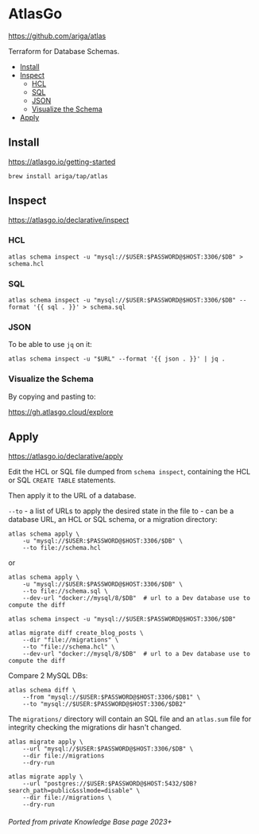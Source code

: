 # AtlasGo

https://github.com/ariga/atlas

Terraform for Database Schemas.

<!-- INDEX_START -->

- [Install](#install)
- [Inspect](#inspect)
  - [HCL](#hcl)
  - [SQL](#sql)
  - [JSON](#json)
  - [Visualize the Schema](#visualize-the-schema)
- [Apply](#apply)

<!-- INDEX_END -->

## Install

https://atlasgo.io/getting-started

```shell
brew install ariga/tap/atlas
```

## Inspect

https://atlasgo.io/declarative/inspect

### HCL

```shell
atlas schema inspect -u "mysql://$USER:$PASSWORD@$HOST:3306/$DB" > schema.hcl
```

### SQL

```shell
atlas schema inspect -u "mysql://$USER:$PASSWORD@$HOST:3306/$DB" --format '{{ sql . }}' > schema.sql
```

### JSON

To be able to use `jq` on it:

```shell
atlas schema inspect -u "$URL" --format '{{ json . }}' | jq .
```

### Visualize the Schema

By copying and pasting to:

https://gh.atlasgo.cloud/explore

## Apply

https://atlasgo.io/declarative/apply

Edit the HCL or SQL file dumped from `schema inspect`, containing the HCL or SQL `CREATE TABLE` statements.

Then apply it to the URL of a database.

`--to` - a list of URLs to apply the desired state in the file  to - can be a database URL, an HCL or SQL schema, or a migration directory:

```shell
atlas schema apply \
    -u "mysql://$USER:$PASSWORD@$HOST:3306/$DB" \
    --to file://schema.hcl
```

or

```shell
atlas schema apply \
    -u "mysql://$USER:$PASSWORD@$HOST:3306/$DB" \
    --to file://schema.sql \
    --dev-url "docker://mysql/8/$DB"  # url to a Dev database use to compute the diff
```

```shell
atlas schema inspect -u "mysql://$USER:$PASSWORD@$HOST:3306/$DB"
```

```shell
atlas migrate diff create_blog_posts \
    --dir "file://migrations" \
    --to "file://schema.hcl" \
    --dev-url "docker://mysql/8/$DB"  # url to a Dev database use to compute the diff
```

Compare 2 MySQL DBs:

```shell
atlas schema diff \
    --from "mysql://$USER:$PASSWORD@$HOST:3306/$DB1" \
    --to "mysql://$USER:$PASSWORD@$HOST:3306/$DB2"
```

The `migrations/` directory will contain an SQL file and an `atlas.sum` file for integrity checking the migrations dir hasn't changed.

```shell
atlas migrate apply \
    --url "mysql://$USER:$PASSWORD@$HOST:3306/$DB" \
    --dir file://migrations
    --dry-run
```

```shell
atlas migrate apply \
    --url "postgres://$USER:$PASSWORD@$HOST:5432/$DB?search_path=public&sslmode=disable" \
    --dir file://migrations \
    --dry-run
```

###### Ported from private Knowledge Base page 2023+
